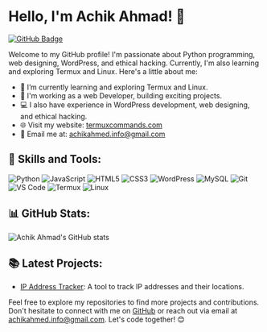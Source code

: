 # Hello, I'm Achik Ahmad! 👋
[![GitHub Badge](https://img.shields.io/badge/-Achik_Ahmad-black?style=flat&logo=github&logoColor=white&link=https://github.com/Achik-Ahmed)](https://github.com/Achik-Ahmed)

Welcome to my GitHub profile! I'm passionate about Python programming, web designing, WordPress, and ethical hacking. Currently, I'm also learning and exploring Termux and Linux. Here's a little about me:

- 🌱 I’m currently learning and exploring Termux and Linux.
- 💼 I'm working as a web Developer, building exciting projects.
- 💻 I also have experience in WordPress development, web designing, and ethical hacking.
- 🌐 Visit my website: [termuxcommands.com](https://www.termuxcommands.com)
- 📧 Email me at: [achikahmed.info@gmail.com](mailto:achikahmed.info@gmail.com)


## 🚀 Skills and Tools:
<div align="left">
  
![Python](https://img.shields.io/badge/-Python-blue?style=for-the-badge&logo=python&logoColor=white&labelColor=black)
![JavaScript](https://img.shields.io/badge/-JavaScript-yellow?style=for-the-badge&logo=javascript&logoColor=white&labelColor=black)
![HTML5](https://img.shields.io/badge/-HTML5-orange?style=for-the-badge&logo=html5&logoColor=white&labelColor=black)
![CSS3](https://img.shields.io/badge/-CSS3-blue?style=for-the-badge&logo=css3&logoColor=white&labelColor=black)
![WordPress](https://img.shields.io/badge/-WordPress-blue?style=for-the-badge&logo=wordpress&logoColor=white&labelColor=black&logoWidth=40&logoHeight=40)
![MySQL](https://img.shields.io/badge/-MySQL-blue?style=for-the-badge&logo=mysql&logoColor=white&labelColor=black)
![Git](https://img.shields.io/badge/-Git-black?style=for-the-badge&logo=git&logoColor=white&labelColor=black)
![VS Code](https://img.shields.io/badge/-VS_Code-blue?style=for-the-badge&logo=visual-studio-code&logoColor=white&labelColor=black)
![Termux](https://img.shields.io/badge/-Termux-green?style=for-the-badge&logo=gnu-bash&logoColor=white&labelColor=black)
![Linux](https://img.shields.io/badge/-Linux-yellow?style=for-the-badge&logo=linux&logoColor=white&labelColor=black)

</div>

## 📊 GitHub Stats:
![Achik Ahmad's GitHub stats](https://github-readme-stats.vercel.app/api?username=Achik-Ahmed&show_icons=true&theme=radical)

## 📚 Latest Projects:
- [IP Address Tracker](https://github.com/Achik-Ahmed/ip-Address-Tracker): A tool to track IP addresses and their locations.

Feel free to explore my repositories to find more projects and contributions. Don't hesitate to connect with me on [GitHub](https://github.com/Achik-Ahmed) or reach out via email at achikahmed.info@gmail.com. Let's code together! 😊
